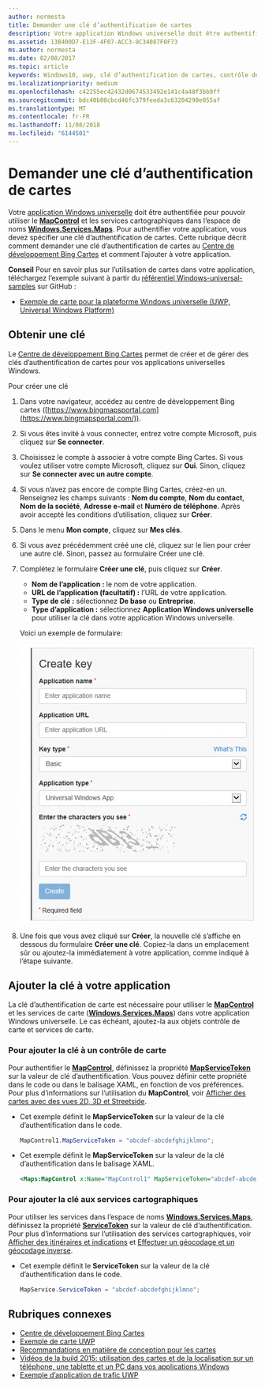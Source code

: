 ```yaml
---
author: normesta
title: Demander une clé d’authentification de cartes
description: Votre application Windows universelle doit être authentifiée pour pouvoir utiliser le MapControl et les services cartographiques dans l’espace de noms Windows.Services.Maps.
ms.assetid: 13B400D7-E13F-4F07-ACC3-9C34087F0F73
ms.author: normesta
ms.date: 02/08/2017
ms.topic: article
keywords: Windows10, uwp, clé d’authentification de cartes, contrôle de cartes
ms.localizationpriority: medium
ms.openlocfilehash: c42255ec42432d0674533492e141c4a48f3bb9ff
ms.sourcegitcommit: bdc40b08cbcd46fc379feeda3c63204290e055af
ms.translationtype: MT
ms.contentlocale: fr-FR
ms.lasthandoff: 11/08/2018
ms.locfileid: "6144501"
---
```

# <a name="request-a-maps-authentication-key"></a>Demander une clé d’authentification de cartes




Votre [application Windows universelle](https://msdn.microsoft.com/library/windows/apps/dn894631) doit être authentifiée pour pouvoir utiliser le [**MapControl**](https://msdn.microsoft.com/library/windows/apps/dn637004) et les services cartographiques dans l’espace de noms [**Windows.Services.Maps**](https://msdn.microsoft.com/library/windows/apps/dn636979). Pour authentifier votre application, vous devez spécifier une clé d’authentification de cartes. Cette rubrique décrit comment demander une clé d’authentification de cartes au [Centre de développement Bing Cartes](https://www.bingmapsportal.com/) et comment l’ajouter à votre application.

**Conseil** Pour en savoir plus sur l’utilisation de cartes dans votre application, téléchargez l’exemple suivant à partir du [référentiel Windows-universal-samples](http://go.microsoft.com/fwlink/p/?LinkId=619979) sur GitHub :

-   [Exemple de carte pour la plateforme Windows universelle (UWP, Universal Windows Platform)](http://go.microsoft.com/fwlink/p/?LinkId=619977)

## <a name="get-a-key"></a>Obtenir une clé


Le [Centre de développement Bing Cartes](https://www.bingmapsportal.com/) permet de créer et de gérer des clés d’authentification de cartes pour vos applications universelles Windows.

Pour créer une clé

1.  Dans votre navigateur, accédez au centre de développement Bing cartes ([https://www.bingmapsportal.com](https://www.bingmapsportal.com/)).

2.  Si vous êtes invité à vous connecter, entrez votre compte Microsoft, puis cliquez sur **Se connecter**.

3.  Choisissez le compte à associer à votre compte Bing Cartes. Si vous voulez utiliser votre compte Microsoft, cliquez sur **Oui**. Sinon, cliquez sur **Se connecter avec un autre compte**.

4.  Si vous n’avez pas encore de compte Bing Cartes, créez-en un. Renseignez les champs suivants : **Nom du compte**, **Nom du contact**, **Nom de la société**, **Adresse e-mail** et **Numéro de téléphone**. Après avoir accepté les conditions d’utilisation, cliquez sur **Créer**.

5.  Dans le menu **Mon compte**, cliquez sur **Mes clés**.

6.  Si vous avez précédemment créé une clé, cliquez sur le lien pour créer une autre clé. Sinon, passez au formulaire Créer une clé.

7.  Complétez le formulaire **Créer une clé**, puis cliquez sur **Créer**.

    -   **Nom de l’application :** le nom de votre application.
    -   **URL de l’application (facultatif) :** l’URL de votre application.
    -   **Type de clé :** sélectionnez **De base** ou **Entreprise**.
    -   **Type d’application :** sélectionnez **Application Windows universelle** pour utiliser la clé dans votre application Windows universelle.

    Voici un exemple de formulaire:

    ![Exemple du formulaire Créer une clé.](images/createkeydialog.png)

8.  Une fois que vous avez cliqué sur **Créer**, la nouvelle clé s’affiche en dessous du formulaire **Créer une clé**. Copiez-la dans un emplacement sûr ou ajoutez-la immédiatement à votre application, comme indiqué à l’étape suivante.

## <a name="add-the-key-to-your-app"></a>Ajouter la clé à votre application


La clé d’authentification de carte est nécessaire pour utiliser le [**MapControl**](https://msdn.microsoft.com/library/windows/apps/dn637004) et les services de carte ([**Windows.Services.Maps**](https://msdn.microsoft.com/library/windows/apps/dn636979)) dans votre application Windows universelle. Le cas échéant, ajoutez-la aux objets contrôle de carte et services de carte.

### <a name="to-add-the-key-to-a-map-control"></a>Pour ajouter la clé à un contrôle de carte

Pour authentifier le [**MapControl**](https://msdn.microsoft.com/library/windows/apps/dn637004), définissez la propriété [**MapServiceToken**](https://msdn.microsoft.com/library/windows/apps/dn637036) sur la valeur de clé d’authentification. Vous pouvez définir cette propriété dans le code ou dans le balisage XAML, en fonction de vos préférences. Pour plus d’informations sur l’utilisation du **MapControl**, voir [Afficher des cartes avec des vues 2D, 3D et Streetside](display-maps.md).

-   Cet exemple définit le **MapServiceToken** sur la valeur de la clé d’authentification dans le code.

    ```cs
    MapControl1.MapServiceToken = "abcdef-abcdefghijklmno";
    ```

-   Cet exemple définit le **MapServiceToken** sur la valeur de la clé d’authentification dans le balisage XAML.

    ```xml
    <Maps:MapControl x:Name="MapControl1" MapServiceToken="abcdef-abcdefghijklmno"/>
    ```

### <a name="to-add-the-key-to-map-services"></a>Pour ajouter la clé aux services cartographiques

Pour utiliser les services dans l’espace de noms [**Windows.Services.Maps**](https://msdn.microsoft.com/library/windows/apps/dn636979), définissez la propriété [**ServiceToken**](https://msdn.microsoft.com/library/windows/apps/dn636977) sur la valeur de clé d’authentification. Pour plus d’informations sur l’utilisation des services cartographiques, voir [Afficher des itinéraires et indications](routes-and-directions.md) et [Effectuer un géocodage et un géocodage inverse](geocoding.md).

-   Cet exemple définit le **ServiceToken** sur la valeur de la clé d’authentification dans le code.

    ```cs
    MapService.ServiceToken = "abcdef-abcdefghijklmno";
    ```

## <a name="related-topics"></a>Rubriques connexes

* [Centre de développement Bing Cartes](https://www.bingmapsportal.com/)
* [Exemple de carte UWP](http://go.microsoft.com/fwlink/p/?LinkId=619977)
* [Recommandations en matière de conception pour les cartes](https://msdn.microsoft.com/library/windows/apps/dn596102)
* [Vidéos de la build 2015: utilisation des cartes et de la localisation sur un téléphone, une tablette et un PC dans vos applications Windows](https://channel9.msdn.com/Events/Build/2015/2-757)
* [Exemple d’application de trafic UWP](http://go.microsoft.com/fwlink/p/?LinkId=619982)
